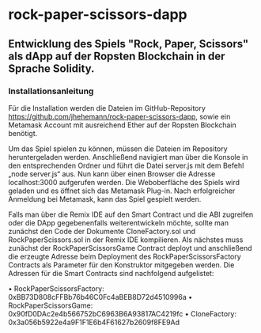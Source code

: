 # rock-paper-scissors-dapp
## Entwicklung des Spiels "Rock, Paper, Scissors" als dApp auf der Ropsten Blockchain in der Sprache Solidity.

### Installationsanleitung
Für die Installation werden die Dateien im GitHub-Repository https://github.com/jhehemann/rock-paper-scissors-dapp, sowie ein Metamask Account mit ausreichend Ether auf der Ropsten Blockchain benötigt.

Um das Spiel spielen zu können, müssen die Dateien im Repository heruntergeladen werden. Anschließend navigiert man über die Konsole in den entsprechenden Ordner und führt die Datei server.js mit dem Befehl „node server.js“ aus. Nun kann über einen Browser die Adresse localhost:3000 aufgerufen werden. Die Weboberfläche des Spiels wird geladen und es öffnet sich das Metamask Plug-in. Nach erfolgreicher Anmeldung bei Metamask, kann das Spiel gespielt werden.

Falls man über die Remix IDE auf den Smart Contract und die ABI zugreifen oder die DApp gegebenenfalls weiterentwickeln möchte, sollte man zunächst den Code der Dokumente CloneFactory.sol und RockPaperScissors.sol in der Remix IDE kompilieren. Als nächstes muss zunächst der RockPaperScissorsGame Contract deployt und anschließend die erzeugte Adresse beim Deployment des RockPaperScissorsFactory Contracts als Parameter für den Konstruktor mitgegeben werden. Die Adressen für die Smart Contracts sind nachfolgend aufgelistet:

•	RockPaperScissorsFactory: 0xBB73D808cFFBb76b46C0Fc4aBEB8D72d4510996a
•	RockPaperScissorsGame: 0x90fD0DAc2e4b566752bC6963B6A93817AC4219fc
•	CloneFactory: 0x3a056b5922e4a9F1F1E6b4F61627b2609f8FE9Ad


